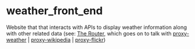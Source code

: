 # weather_front_end
Website that that interacts with APIs to display weather information along with other related data (see:
  [The Router](https://github.com/chaseWilliams/router), which goes on to talk with
  [proxy-weather](https://github.com/chaseWilliams/proxy_weather) |
  [proxy-wikipedia](https://github.com/chaseWilliams/proxy_wikipedia) |
  [proxy-flickr](https://github.com/chaseWilliams/proxy_flickr))
